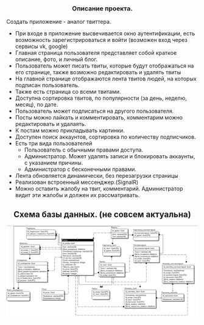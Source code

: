 <h3 align="center">Описание проекта.</h3>
Создать приложение - аналог твиттера.
<ul>
<li>При входе в приложение высвечивается окно аутентификации, есть возможность зарегистрироваться и войти (возможен вход через сервисы vk, google)</li>
<li>Главная страница пользователя представляет собой краткое описание, фото, и личный блог.</li>
<li>Пользователь может писать твиты, которые будут отображаться на его странице, также возможно редактировать и удалять твиты</li>
<li>На главной странице отображаются лента твитов людей, на которых подписан пользователь.</li>
<li>Также есть страница со всеми твитами.</li>
<li>Доступна сортировка твитов, по популярности (за день, неделю, месяц), по дате.</li>
<li>Пользователь может подписаться на другого пользователя.</li>
<li>Посты можно лайкать и комментировать, комментарим можно редактировать и удалаять.</li>
<li>К постам можно прикладывать картинки.</li>
<li>Доступен поиск аккаунтов, сортировка по количеству подписчиков.</li>
<li>
Есть три вида пользователей
<ul>
<li>Пользователь с обычными правами доступа.</li>
<li>Администратор. Может удалять записи и блокировать аккаунты, с указанием причины.</li>
<li>Администратор с бесконечными правами.</li>
</ul>
<li>Лента обновляется динамически, без перезагрузки страницы</li>
<li>Реализован встроенный мессенджер.(SignalR)</li>
<li>Можно оставить жалобу на твит, комментарий. Администратор видит эти жалобы и должен их рассматривать.</li>
</ul>


<h2 align="center">Схема базы данных. (не совсем актуальна)</h2>

![alt text](Db.png)
